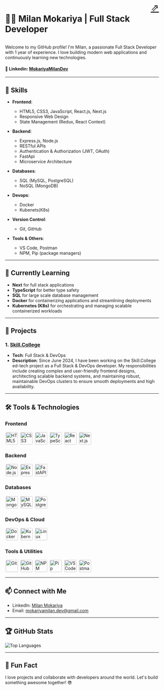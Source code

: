 <div style="display: flex; justify-content: space-between;">
  <h1>👨‍💻 Milan Mokariya | Full Stack Developer</h1>
  <a href="https://mokariyamilandev.github.io/MokariyaMilanDev/" style="font-size: 2rem;" title="Portfolio website">⇗</a>
</div>

Welcome to my GitHub profile! I'm Milan, a passionate Full Stack Developer with 1 year of experience. I love building modern web applications and continuously learning new technologies.

#### 🔗 **Linkedin**: [MokariyaMilanDev](https://www.linkedin.com/in/mokariya-milan-dev)

---

## 🚀 Skills

- **Frontend**:

  - HTML5, CSS3, JavaScript, React.js, Next.js
  - Responsive Web Design
  - State Management (Redux, React Context)

- **Backend**:

  - Express.js, Node.js
  - RESTful APIs
  - Authentication & Authorization (JWT, OAuth)
  - FastApi
  - Microservice Architecture

- **Databases**:

  - SQL (MySQL, PostgreSQL)
  - NoSQL (MongoDB)

- **Devops**:

  - Docker
  - Kubenets(K8s)

- **Version Control**:

  - Git, GitHub

- **Tools & Others**:
  - VS Code, Postman
  - NPM, Pip (package managers)

---

## 🌱 Currently Learning

- **Next** for full stack applications
- **TypeScript** for better type safety
- **SQL** for large scale database management
- **Docker** for containerizing applications and streamlining deployments
- **Kubernetes (K8s)** for orchestrating and managing scalable containerized workloads

---

## 💼 Projects

### 1. **[Skill.College](https://www.skill.college)**

- **Tech**: Full Stack & DevOps
- **Description**: Since June 2024, I have been working on the Skill.College ed-tech project as a Full Stack & DevOps developer. My responsibilities include creating complex and user-friendly frontend designs, architecting scalable backend systems, and maintaining robust, maintainable DevOps clusters to ensure smooth deployments and high availability.

---

## 🛠️ Tools & Technologies

### Frontend

<div>
  <img style="height:40px; border-radius:5px; padding: 2px;" src="https://img.shields.io/badge/-HTML5-E34F26?logo=html5&logoColor=ffffff&style=flat-square" alt="HTML5" />
  <img style="height:40px; border-radius:5px; padding: 2px;" src="https://img.shields.io/badge/-CSS3-1572B6?logo=css3&logoColor=ffffff&style=flat-square" alt="CSS3" />
  <img style="height:40px; border-radius:5px; padding: 2px;" alt="JavaScript" src="https://img.shields.io/badge/-JavaScript-F7DF1E?logo=javascript&logoColor=ffffff&style=flat-square" />
  <img style="height:40px; border-radius:5px; padding: 2px;" alt="TypeScript" src="https://img.shields.io/badge/-TypeScript-3178C6?logo=typescript&logoColor=ffffff&style=flat-square" />
  <img style="height:40px; border-radius:5px; padding: 2px;" alt="React" src="https://img.shields.io/badge/-React-61DAFB?logo=react&logoColor=ffffff&style=flat-square" />
  <img style="height:40px; border-radius:5px; padding: 2px;" alt="Next.js" src="https://img.shields.io/badge/-Next.js-000000?logo=nextdotjs&logoColor=ffffff&style=flat-square" />
</div>

### Backend

<div>
  <img style="height:40px; border-radius:5px; padding: 2px;" alt="Node.js" src="https://img.shields.io/badge/-Node.js-339933?logo=nodedotjs&logoColor=ffffff&style=flat-square" />
  <img style="height:40px; border-radius:5px; padding: 2px;" alt="Express.js" src="https://img.shields.io/badge/-Express.js-000000?logo=express&logoColor=ffffff&style=flat-square" />
  <img style="height:40px; border-radius:5px; padding: 2px;" alt="FastAPI" src="https://img.shields.io/badge/-FastAPI-009688?logo=fastapi&logoColor=ffffff&style=flat-square" />
</div>

### Databases

<div>
  <img style="height:40px; border-radius:5px; padding: 2px;" alt="MongoDB" src="https://img.shields.io/badge/-MongoDB-47A248?logo=mongodb&logoColor=ffffff&style=flat-square" />
  <img style="height:40px; border-radius:5px; padding: 2px;" alt="MySQL" src="https://img.shields.io/badge/-MySQL-4479A1?logo=mysql&logoColor=ffffff&style=flat-square" />
  <img style="height:40px; border-radius:5px; padding: 2px;" alt="PostgreSQL" src="https://img.shields.io/badge/-PostgreSQL-4169E1?logo=postgresql&logoColor=ffffff&style=flat-square" />
</div>

### DevOps & Cloud

<div>
  <img style="height:40px; border-radius:5px; padding: 2px;" alt="Docker" src="https://img.shields.io/badge/-Docker-2496ED?logo=docker&logoColor=ffffff&style=flat-square" />
  <img style="height:40px; border-radius:5px; padding: 2px;" alt="Kubernetes" src="https://img.shields.io/badge/-Kubernetes-326CE5?logo=kubernetes&logoColor=ffffff&style=flat-square" />
  <img style="height:40px; border-radius:5px; padding: 2px;" alt="Linux" src="https://img.shields.io/badge/-Linux-FCC624?logo=linux&logoColor=000000&style=flat-square" />
</div>

### Tools & Utilities

<div>
  <img style="height:40px; border-radius:5px; padding: 2px;" alt="Git" src="https://img.shields.io/badge/-Git-F05032?logo=git&logoColor=ffffff&style=flat-square" />
  <img style="height:40px; border-radius:5px; padding: 2px;" alt="GitHub" src="https://img.shields.io/badge/-GitHub-181717?logo=github&logoColor=ffffff&style=flat-square" />
  <img style="height:40px; border-radius:5px; padding: 2px;" alt="NPM" src="https://img.shields.io/badge/-NPM-CB3837?logo=npm&logoColor=ffffff&style=flat-square" />
  <img style="height:40px; border-radius:5px; padding: 2px;" alt="Pip" src="https://img.shields.io/badge/-Pip-3776AB?logo=pypi&logoColor=ffffff&style=flat-square" />
  <img style="height:40px; border-radius:5px; padding: 2px;" alt="VS Code" src="https://img.shields.io/badge/-VS%20Code-007ACC?logo=visualstudiocode&logoColor=ffffff&style=flat-square" />
  <img style="height:40px; border-radius:5px; padding: 2px;" alt="Postman" src="https://img.shields.io/badge/-Postman-FF6C37?logo=postman&logoColor=ffffff&style=flat-square" />
</div>

---

## 📫 Connect with Me

- LinkedIn: [Milan Mokariya](https://www.linkedin.com/in/mokariya-milan-dev)
- Email: [mokariyamilan.dev@gmail.com](mailto:mokariyamilan.dev@gmail.com)

---

## 🏆 GitHub Stats

<!-- ![Milan's GitHub Stats](https://github-readme-stats.vercel.app/api?username=MokariyaMilanDev&show_icons=true&count_private=true&hide_title=true&hide=prs&theme=radical) -->

![Top Languages](https://github-readme-stats.vercel.app/api/top-langs/?username=MokariyaMilanDev&layout=compact&theme=radical)

---

## 🎉 Fun Fact

I love projects and collaborate with developers around the world. Let's build something awesome together! 😎
